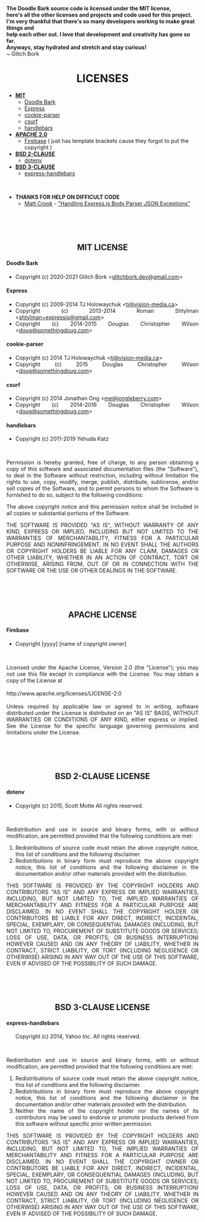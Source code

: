 <span align="center">
  <strong>
    The Doodle Bark source code is licensed under the MIT license, <br />
    here's all the other licenses and projects and code used for this project. <br />
    I'm very thankful that there's so many developers working to make great things and <br />
    help each other out. I love that development and creativity has gone so far. <br />
    Anyways, stay hydrated and stretch and stay curious!<br />
  </strong>
  ~ Glitch Bork
</span>

<h1 align="center">LICENSES</h1>

<ul class="licenses">
  
  <li>
    <strong><a href="#license-mit">MIT</a></strong>
    <ul>
      <li><a href="#mit-doodlebark">Doodle Bark</a></li>
      <li><a href="#mit-express">Express</a></li>
      <li><a href="#mit-cookieparser">cookie-parser</a></li>
      <li><a href="#mit-csurf">csurf</a></li>
      <li><a href="#mit-handlebars">handlebars</a></li>
    </ul>
  </li>
  
  <li>
    <strong><a href="#license-apache2-0">APACHE 2.0</a></strong>
    <ul>
      <li><a href="#apache2-0-firebase">Firebase</a> ( just has template brackets cause they forgot to put the copyright )</li>
    </ul>
  </li>
  
  <li>
    <strong><a href="#license-bsd-2-clause">BSD 2-CLAUSE</a></strong>
    <ul>
      <li><a href="#bsd2-dotenv">dotenv</a></li>
    </ul>
  </li>
  
  <li>
    <strong><a href="#license-bsd-3-clause">BSD 3-CLAUSE</a></strong>
    <ul>
      <li><a href="#bsd3-express-handlebars">express-handlebars</a></li>
    </ul>
  </li>

</ul>

<br />

<ul class="thanks">
  
  <li>
    <strong>THANKS FOR HELP ON DIFFICULT CODE</strong>
    <ul>
      <li>
        <a href="https://crookm.com" title="Visit their blog!" target="_blank">Matt Crook</a> - <a href="https://crookm.com/journal/2018/handling-express.js-body-parser-json-exceptions">"Handling Express.js Body Parser JSON Exceptions"</a>
      </li>
    </ul>
  </li>
  
</ul>



<br />
<br />
<br />



<h2 id="license-mit" align="center">
  MIT LICENSE
</h2>

<span align="justify">
  <span>
    <h4 id="mit-doodlebark">Doodle Bark</h4>
    <ul>
      <li>Copyright (c) 2020-2021 Glitch Bork &lt;<a href="mailto:glitchbork.dev@gmail.com">glitchbork.dev@gmail.com</a>&gt;</li>
    </ul>
    <h4 id="mit-express">Express</h4>
    <ul>
      <li>Copyright (c) 2009-2014 TJ Holowaychuk &lt;<a href="mailto:tj@vision-media.ca">tj@vision-media.ca</a>&gt;</li>
      <li>Copyright (c) 2013-2014 Roman Shtylman &lt;<a href="mailto:shtylman+expressjs@gmail.com">shtylman+expressjs@gmail.com</a>&gt;</li>
      <li>Copyright (c) 2014-2015 Douglas Christopher Wilson &lt;<a href="mailto:doug@somethingdoug.com">doug@somethingdoug.com</a>&gt;</li>
    </ul>
    <h4 id="mit-cookieparser">cookie-parser</h4>
    <ul>
      <li>Copyright (c) 2014 TJ Holowaychuk &lt;<a href="mailto:tj@vision-media.ca">tj@vision-media.ca</a>&gt;</li>
      <li>Copyright (c) 2015 Douglas Christopher Wilson &lt;<a href="mailto:doug@somethingdoug.com">doug@somethingdoug.com</a>&gt;</li>
    </ul>
    <h4 id="mit-csurf">csurf</h4>
    <ul>
      <li>Copyright (c) 2014 Jonathan Ong &lt;<a href="mailto:me@jongleberry.com">me@jongleberry.com</a>&gt;</li>
      <li>Copyright (c) 2014-2016 Douglas Christopher Wilson &lt;<a href="mailto:doug@somethingdoug.com">doug@somethingdoug.com</a>&gt;</li>
    </ul>
    <h4 id="mit-handlebars">handlebars</h4>
    <ul>
      <li>Copyright (c) 2011-2019 Yehuda Katz</li>
    </ul>
  </span>

  <br />

  <p>
    Permission is hereby granted, free of charge, to any person obtaining a copy 
    of this software and associated documentation files (the "Software"), to deal 
    in the Software without restriction, including without limitation the rights 
    to use, copy, modify, merge, publish, distribute, sublicense, and/or sell 
    copies of the Software, and to permit persons to whom the Software is 
    furnished to do so, subject to the following conditions:
  </p>

  <p>
    The above copyright notice and this permission notice shall be included in all 
    copies or substantial portions of the Software.
  </p>

  <p>
    THE SOFTWARE IS PROVIDED "AS IS", WITHOUT WARRANTY OF ANY KIND, EXPRESS OR 
    IMPLIED, INCLUDING BUT NOT LIMITED TO THE WARRANTIES OF MERCHANTABILITY, 
    FITNESS FOR A PARTICULAR PURPOSE AND NONINFRINGEMENT. IN NO EVENT SHALL THE 
    AUTHORS OR COPYRIGHT HOLDERS BE LIABLE FOR ANY CLAIM, DAMAGES OR OTHER 
    LIABILITY, WHETHER IN AN ACTION OF CONTRACT, TORT OR OTHERWISE, ARISING FROM, 
    OUT OF OR IN CONNECTION WITH THE SOFTWARE OR THE USE OR OTHER DEALINGS IN THE 
    SOFTWARE.
  </p>
</span>

<br />
<br />
<br />

<h2 id="license-apache2-0" align="center">
  APACHE LICENSE
</h2>

<span align="justify">
  <span>
    <h4 id="apache2-0-firebase">Firebase</h4>
    <ul>
      <li>Copyright [yyyy] [name of copyright owner]</li>
    </ul>
  </span>
  
  <br />
  
  <p>
    Licensed under the Apache License, Version 2.0 (the "License"); 
    you may not use this file except in compliance with the License. 
    You may obtain a copy of the License at
    <br /><br />
    http://www.apache.org/licenses/LICENSE-2.0
    <br /><br />
    Unless required by applicable law or agreed to in writing, software 
    distributed under the License is distributed on an "AS IS" BASIS, 
    WITHOUT WARRANTIES OR CONDITIONS OF ANY KIND, either express or implied. 
    See the License for the specific language governing permissions and 
    limitations under the License.
  </p>
</span>

<br />
<br />
<br />

<h2 id="license-bsd-2-clause" align="center">
  BSD 2-CLAUSE LICENSE
</h2>

<span align="justify">
  <span>
    <h4 id="bsd2-dotenv">dotenv</h4>
    <ul>
      <li>Copyright (c) 2015, Scott Motte  All rights reserved.</li>
    </ul>
  </span>

  <br />

  <p>
    Redistribution and use in source and binary forms, with or without 
    modification, are permitted provided that the following conditions are met:
  </p>

  <ol>
    <li>Redistributions of source code must retain the above copyright notice, this list of conditions and the following disclaimer.</li>
    <li>Redistributions in binary form must reproduce the above copyright notice, this list of conditions and the following disclaimer in the documentation and/or other materials provided with the distribution.</li>
  </ol>

  <p>
    THIS SOFTWARE IS PROVIDED BY THE COPYRIGHT HOLDERS AND CONTRIBUTORS "AS IS" 
    AND ANY EXPRESS OR IMPLIED WARRANTIES, INCLUDING, BUT NOT LIMITED TO, THE 
    IMPLIED WARRANTIES OF MERCHANTABILITY AND FITNESS FOR A PARTICULAR PURPOSE ARE 
    DISCLAIMED. IN NO EVENT SHALL THE COPYRIGHT HOLDER OR CONTRIBUTORS BE LIABLE 
    FOR ANY DIRECT, INDIRECT, INCIDENTAL, SPECIAL, EXEMPLARY, OR CONSEQUENTIAL 
    DAMAGES (INCLUDING, BUT NOT LIMITED TO, PROCUREMENT OF SUBSTITUTE GOODS OR 
    SERVICES; LOSS OF USE, DATA, OR PROFITS; OR BUSINESS INTERRUPTION) HOWEVER 
    CAUSED AND ON ANY THEORY OF LIABILITY, WHETHER IN CONTRACT, STRICT LIABILITY, 
    OR TORT (INCLUDING NEGLIGENCE OR OTHERWISE) ARISING IN ANY WAY OUT OF THE USE 
    OF THIS SOFTWARE, EVEN IF ADVISED OF THE POSSIBILITY OF SUCH DAMAGE.
  </p>
</span>

<br />
<br />
<br />

<h2 id="license-bsd-3-clause" align="center">
  BSD 3-CLAUSE LICENSE
</h2>

<span align="justify">
  <span>
    <h4 id="bsd3-express-handlebars">express-handlebars</h4>
    <ul>
      Copyright (c) 2014, Yahoo Inc.  All rights reserved.
    </ul>
  </span>

  <br />

  <p>
    Redistribution and use in source and binary forms, with or without 
    modification, are permitted provided that the following conditions are met:
  </p>

  <ol>
    <li>Redistributions of source code must retain the above copyright notice, this list of conditions and the following disclaimer.</li>
    <li>Redistributions in binary form must reproduce the above copyright notice, this list of conditions and the following disclaimer in the documentation and/or other materials provided with the distribution.</li>
    <li>Neither the name of the copyright holder nor the names of its contributors may be used to endorse or promote products derived from this software without specific prior written permission.</li>
  </ol>

  <p>
    THIS SOFTWARE IS PROVIDED BY THE COPYRIGHT HOLDERS AND CONTRIBUTORS "AS
    IS" AND ANY EXPRESS OR IMPLIED WARRANTIES, INCLUDING, BUT NOT LIMITED
    TO, THE IMPLIED WARRANTIES OF MERCHANTABILITY AND FITNESS FOR A
    PARTICULAR PURPOSE ARE DISCLAIMED. IN NO EVENT SHALL THE COPYRIGHT
    OWNER OR CONTRIBUTORS BE LIABLE FOR ANY DIRECT, INDIRECT, INCIDENTAL,
    SPECIAL, EXEMPLARY, OR CONSEQUENTIAL DAMAGES (INCLUDING, BUT NOT
    LIMITED TO, PROCUREMENT OF SUBSTITUTE GOODS OR SERVICES; LOSS OF USE,
    DATA, OR PROFITS; OR BUSINESS INTERRUPTION) HOWEVER CAUSED AND ON ANY
    THEORY OF LIABILITY, WHETHER IN CONTRACT, STRICT LIABILITY, OR TORT
    (INCLUDING NEGLIGENCE OR OTHERWISE) ARISING IN ANY WAY OUT OF THE USE
    OF THIS SOFTWARE, EVEN IF ADVISED OF THE POSSIBILITY OF SUCH DAMAGE.
  </p>
</span>
